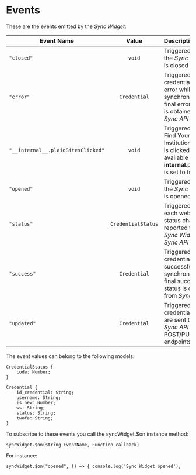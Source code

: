 # Events

These are the events emitted by the *Sync Widget*:

| **Event Name** | **Value** | **Description** |
|-|:-:|:-|
| `"closed"` | `void` | Triggered when the *Sync Widget* is closed |
| `"error"` | `Credential` | Triggered if a credential had an error while being synchronized. A final error status is obtained from *Sync API* |
| `"__internal__.plaidSitesClicked"` | `void` | Triggered when Find Your Institution button is clicked. Only available If __internal__.plaidSites is set to true |
| `"opened"` | `void` | Triggered when the *Sync Widget* is opened |
| `"status"` | `CredentialStatus` | Triggered after each websocket status change reported to the *Sync Widget* from *Sync API* |
| `"success"` | `Credential` | Triggered if a credential is successfully synchronized. A final success status is obtained from *Sync API*|
| `"updated"` | `Credential` | Triggered after credential values are sent to the *Sync API* using POST/PUT endpoints |

The event values can belong to the following models:

```
CredentialStatus {
    code: Number;
}
```

```
Credential {
    id_credential: String;
    username: String;
    is_new: Number;
    ws: String;
    status: String;
    twofa: String;
}
```

To subscribe to these events you call the syncWidget.$on instance method:

```
syncWidget.$on(string EventName, Function callback)
```

For instance:

```
syncWidget.$on("opened", () => { console.log('Sync Widget opened');
```
